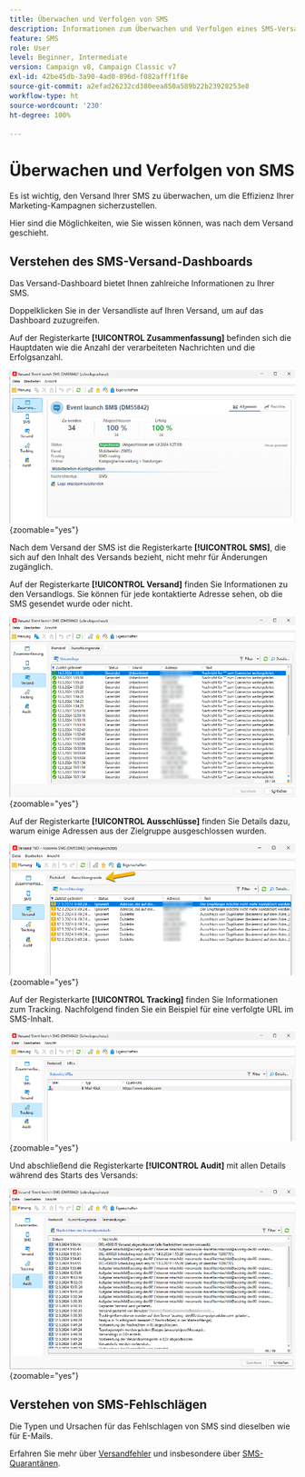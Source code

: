 ```yaml
---
title: Überwachen und Verfolgen von SMS
description: Informationen zum Überwachen und Verfolgen eines SMS-Versands
feature: SMS
role: User
level: Beginner, Intermediate
version: Campaign v8, Campaign Classic v7
exl-id: 42be45db-3a90-4ad0-896d-f082afff1f8e
source-git-commit: a2efad26232cd380eea850a589b22b23928253e8
workflow-type: ht
source-wordcount: '230'
ht-degree: 100%

---
```


# Überwachen und Verfolgen von SMS

Es ist wichtig, den Versand Ihrer SMS zu überwachen, um die Effizienz Ihrer Marketing-Kampagnen sicherzustellen.

Hier sind die Möglichkeiten, wie Sie wissen können, was nach dem Versand geschieht.

## Verstehen des SMS-Versand-Dashboards

Das Versand-Dashboard bietet Ihnen zahlreiche Informationen zu Ihrer SMS.

Doppelklicken Sie in der Versandliste auf Ihren Versand, um auf das Dashboard zuzugreifen.

Auf der Registerkarte **[!UICONTROL Zusammenfassung]** befinden sich die Hauptdaten wie die Anzahl der verarbeiteten Nachrichten und die Erfolgsanzahl.

![](assets/sms_summary.png){zoomable="yes"}

Nach dem Versand der SMS ist die Registerkarte **[!UICONTROL SMS]**, die sich auf den Inhalt des Versands bezieht, nicht mehr für Änderungen zugänglich.

Auf der Registerkarte **[!UICONTROL Versand]** finden Sie Informationen zu den Versandlogs. Sie können für jede kontaktierte Adresse sehen, ob die SMS gesendet wurde oder nicht.

![](assets/sms_deliverylogs.png){zoomable="yes"}

Auf der Registerkarte **[!UICONTROL Ausschlüsse]** finden Sie Details dazu, warum einige Adressen aus der Zielgruppe ausgeschlossen wurden.

![](assets/sms_exclusions.png){zoomable="yes"}

Auf der Registerkarte **[!UICONTROL Tracking]** finden Sie Informationen zum Tracking. Nachfolgend finden Sie ein Beispiel für eine verfolgte URL im SMS-Inhalt.

![](assets/sms_trackinglogs.png){zoomable="yes"}

Und abschließend die Registerkarte **[!UICONTROL Audit]** mit allen Details während des Starts des Versands:

![](assets/sms_audit.png){zoomable="yes"}

## Verstehen von SMS-Fehlschlägen

Die Typen und Ursachen für das Fehlschlagen von SMS sind dieselben wie für E-Mails.

Erfahren Sie mehr über [Versandfehler](../delivery-failures.md) und insbesondere über [SMS-Quarantänen](../delivery-failures.md#sms-quarantines).
